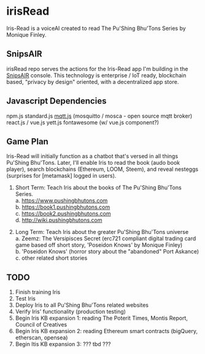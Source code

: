 # irisRead
Iris-Read is a voiceAI created to read The Pu'Shing Bhu'Tons Series by Monique Finley.

## SnipsAIR
irisRead repo serves the actions for the Iris-Read app I'm building in the [SnipsAIR](https://console.snips.ai/?ref=yM6gdKP7E0E) console. This technology is enterprise / IoT ready, blockchain based, "privacy by design" oriented, with a decentralized app store.

## Javascript Dependencies
npm.js
standard.js
[mqtt.js](https://github.com/mqttjs) (mosquitto / mosca - open source mqtt broker)
react.js / vue.js
yett.js
fontawesome (w/ vue.js component?)

## Game Plan
Iris-Read will initially function as a chatbot that's versed in all things Pu'Shing Bhu'Tons. Later, I'll enable Iris to read the book (audo book player), search blockchains (Ethereum, LOOM, Steem), and reveal nesteggs (surprises for [metamask] logged in users). 

1. Short Term: Teach Iris about the books of The Pu'Shing Bhu'Tons Series. </br>
a. https://www.pushingbhutons.com </br>
b. https://book1.pushingbhutons.com </br>
c. https://book2.pushingbhutons.com </br>
d. http://wiki.pushingbhutons.com </br>

2. Long Term: Teach Iris about the greater Pu'Shing Bhu'Tons universe </br>
a. Zeemz: The Versipisces Secret (erc721 compliant digital trading card game based off short story, 'Poseidon Knows' by Monique Finley) </br>
b. 'Poseidon Knows' (horror story about the "abandoned" Port Askance) </br>
c. other related short stories </br>

## TODO
1. Finish training Iris
2. Test Iris
3. Deploy Iris to all Pu'Shing Bhu'Tons related websites
4. Verify Iris' functionality (production testing)
5. Begin Iris KB expansion 1: reading The Poterit Times, Montis Report, Council of Creatives
6. Begin Iris KB expansion 2: reading Ethereum smart contracts (bigQuery, etherscan, opensea)
7. Begin Itis KB expansion 3: ??? tbd ???
